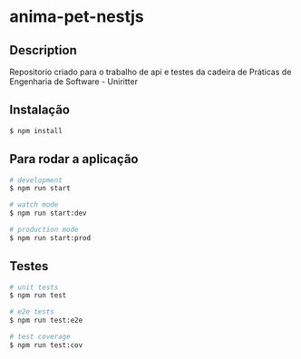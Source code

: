 # anima-pet-nestjs

## Description

Repositorio criado para o trabalho de api e testes da cadeira de Práticas de Engenharia de Software - Uniritter

## Instalação

```bash
$ npm install
```

## Para rodar a aplicação

```bash
# development
$ npm run start

# watch mode
$ npm run start:dev

# production mode
$ npm run start:prod
```

## Testes

```bash
# unit tests
$ npm run test

# e2e tests
$ npm run test:e2e

# test coverage
$ npm run test:cov
```
